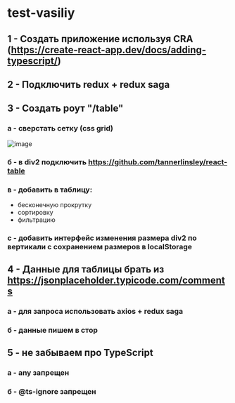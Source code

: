 # test-vasiliy

## 1 - Создать приложение используя **CRA** (https://create-react-app.dev/docs/adding-typescript/)

## 2 - Подключить **redux** + **redux saga**

## 3 - Создать роут **"/table"**

### a - сверстать сетку (css grid)

![image](https://user-images.githubusercontent.com/43392281/117521502-79c70f80-aff1-11eb-952a-6d7e5edc0615.png)

### б - в **div2** подключить https://github.com/tannerlinsley/react-table

### в - добавить в таблицу:

- бесконечную прокрутку
- сортировку
- фильтрацию

### c - добавить интерфейс изменения размера **div2** по вертикали с сохранением размеров в **localStorage**

## 4 - Данные для таблицы брать из https://jsonplaceholder.typicode.com/comments

### a - для запроса использовать **axios** + **redux saga**

### б - данные пишем в стор

## 5 - не забываем про **TypeScript**

### a - **any** запрещен

### б - **@ts-ignore** запрещен
